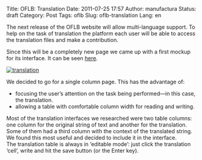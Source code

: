 Title: OFLB: Translation
Date: 2011-07-25 17:57
Author: manufactura
Status: draft
Category: Post
Tags: oflb
Slug: oflb-translation
Lang: en

The next release of the OFLB website will allow multi-language
support. To help on the task of translation the platform each user will
be able to access the translation files and make a contribution.

Since this will be a completely new page we came up with a first mockup
for its interface. It can be seen
[here](http://manufacturaindependente.com/oflb/20110725-translation/).

[![](http://blog.manufacturaindependente.org/wp-content/uploads/2011/07/translation-300x171.png "translation")](http://manufacturaindependente.com/oflb/20110725-translation/)

We decided to go for a single column page. This has the advantage of:

-   focusing the user’s attention on the task being performed—in this
    case, the translation.
-   allowing a table with comfortable column width for reading and
    writing.

Most of the translation interfaces we researched were two table columns:
one column for the original string of text and another for the
translation. Some of them had a third column with the context of the
translated string. We found this most useful and decided to include it
in the interface.  
The translation table is always in ‘editable mode’: just click the
translation ‘cell’, write and hit the save button (or the Enter
key).

